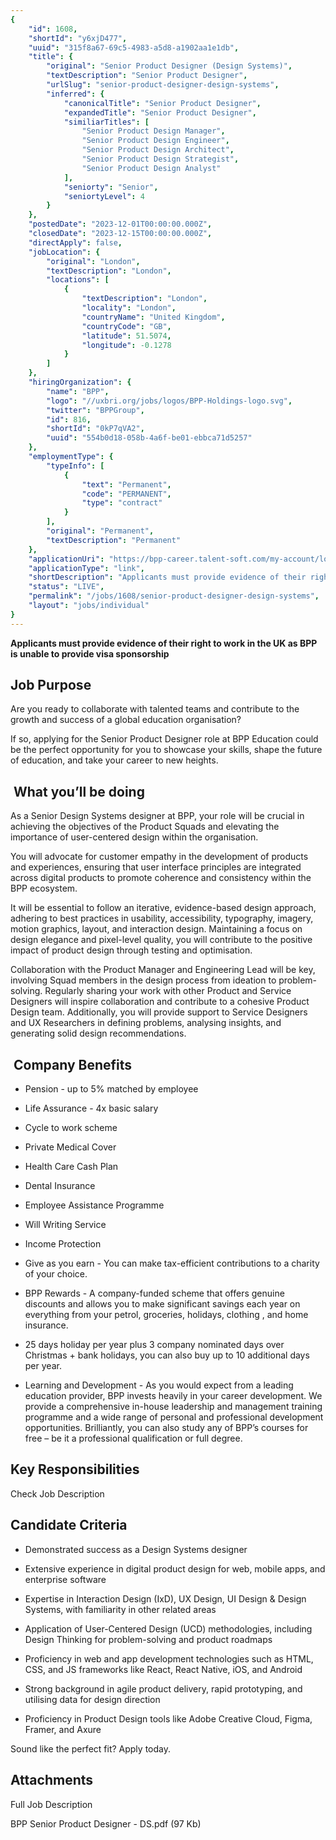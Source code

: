 ```yaml
---
{
	"id": 1608,
	"shortId": "y6xjD477",
	"uuid": "315f8a67-69c5-4983-a5d8-a1902aa1e1db",
	"title": {
		"original": "Senior Product Designer (Design Systems)",
		"textDescription": "Senior Product Designer",
		"urlSlug": "senior-product-designer-design-systems",
		"inferred": {
			"canonicalTitle": "Senior Product Designer",
			"expandedTitle": "Senior Product Designer",
			"similiarTitles": [
				"Senior Product Design Manager",
				"Senior Product Design Engineer",
				"Senior Product Design Architect",
				"Senior Product Design Strategist",
				"Senior Product Design Analyst"
			],
			"seniorty": "Senior",
			"seniortyLevel": 4
		}
	},
	"postedDate": "2023-12-01T00:00:00.000Z",
	"closedDate": "2023-12-15T00:00:00.000Z",
	"directApply": false,
	"jobLocation": {
		"original": "London",
		"textDescription": "London",
		"locations": [
			{
				"textDescription": "London",
				"locality": "London",
				"countryName": "United Kingdom",
				"countryCode": "GB",
				"latitude": 51.5074,
				"longitude": -0.1278
			}
		]
	},
	"hiringOrganization": {
		"name": "BPP",
		"logo": "//uxbri.org/jobs/logos/BPP-Holdings-logo.svg",
		"twitter": "BPPGroup",
		"id": 816,
		"shortId": "0kP7qVA2",
		"uuid": "554b0d18-058b-4a6f-be01-ebbca71d5257"
	},
	"employmentType": {
		"typeInfo": [
			{
				"text": "Permanent",
				"code": "PERMANENT",
				"type": "contract"
			}
		],
		"original": "Permanent",
		"textDescription": "Permanent"
	},
	"applicationUri": "https://bpp-career.talent-soft.com/my-account/log-in.aspx?ReturnUrl=%2fmy-account%2fmy-certificates-for-senior-product-designer-design-systems-_3297.aspx",
	"applicationType": "link",
	"shortDescription": "Applicants must provide evidence of their right to work in the UK as BPP is unable to provide visa sponsorship Job Purpose Are you ready to collaborate with talented teams and contribute to the",
	"status": "LIVE",
	"permalink": "/jobs/1608/senior-product-designer-design-systems",
	"layout": "jobs/individual"
}
---
```

<p><strong>Applicants must provide evidence of their right to work in the UK as BPP is unable to provide visa sponsorship</strong></p><h2>Job Purpose</h2><p>Are you ready to collaborate with talented teams and contribute to the growth and success of a global education organisation?</p><p>If so, applying for the Senior Product Designer role at BPP Education could be the perfect opportunity for you to showcase your skills, shape the future of education, and take your career to new heights.</p><h2>&nbsp;What you’ll be doing</h2><p>As a Senior Design Systems designer at BPP, your role will be crucial in achieving the objectives of the Product Squads and elevating the importance of user-centered design within the organisation.</p><p>You will advocate for customer empathy in the development of products and experiences, ensuring that user interface principles are integrated across digital products to promote coherence and consistency within the BPP ecosystem.&nbsp;</p><p>It will be essential to follow an iterative, evidence-based design approach, adhering to best practices in usability, accessibility, typography, imagery, motion graphics, layout, and interaction design. Maintaining a focus on design elegance and pixel-level quality, you will contribute to the positive impact of product design through testing and optimisation.</p><p>Collaboration with the Product Manager and Engineering Lead will be key, involving Squad members in the design process from ideation to problem-solving. Regularly sharing your work with other Product and Service Designers will inspire collaboration and contribute to a cohesive Product Design team. Additionally, you will provide support to Service Designers and UX Researchers in defining problems, analysing insights, and generating solid design recommendations.</p><h2>&nbsp;Company Benefits</h2><ul><li><p>Pension - up to 5% matched by employee</p></li><li><p>Life Assurance - 4x basic salary</p></li><li><p>Cycle to work scheme</p></li><li><p>Private Medical Cover</p></li><li><p>Health Care Cash Plan</p></li><li><p>Dental Insurance</p></li><li><p>Employee Assistance Programme</p></li><li><p>Will Writing Service</p></li><li><p>Income Protection</p></li><li><p>Give as you earn - You can make tax-efficient contributions to a charity of your choice.</p></li><li><p>BPP Rewards - A company-funded scheme that offers genuine discounts and allows you to make significant savings each year on everything from your petrol, groceries, holidays, clothing , and home insurance.</p></li><li><p>25 days holiday per year plus 3 company nominated days over Christmas + bank holidays, you can also buy up to 10 additional days per year.</p></li><li><p>Learning and Development - As you would expect from a leading education provider, BPP invests heavily in your career development. We provide a comprehensive in-house leadership and management training programme and a wide range of personal and professional development opportunities. Brilliantly, you can also study any of BPP’s courses for free – be it a professional qualification or full degree.</p></li></ul><h2>Key Responsibilities</h2><p>Check Job Description</p><h2>Candidate Criteria</h2><ul><li><p>Demonstrated success as a Design Systems designer</p></li><li><p>Extensive experience in digital product design for web, mobile apps, and enterprise software</p></li><li><p>Expertise in Interaction Design (IxD), UX Design, UI Design &amp; Design Systems, with familiarity in other related areas</p></li><li><p>Application of User-Centered Design (UCD) methodologies, including Design Thinking for problem-solving and product roadmaps</p></li><li><p>Proficiency in web and app development technologies such as HTML, CSS, and JS frameworks like React, React Native, iOS, and Android</p></li><li><p>Strong background in agile product delivery, rapid prototyping, and utilising data for design direction<br></p></li><li><p>Proficiency in Product Design tools like Adobe Creative Cloud, Figma, Framer, and Axure</p></li></ul><p>Sound like the perfect fit? Apply today.<br></p><h2>Attachments</h2><p>Full Job Description</p><p>BPP Senior Product Designer - DS.pdf (97 Kb)</p>
